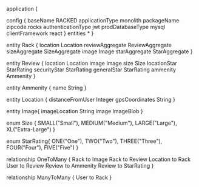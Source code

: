 application {

  config {
  	baseName RACKED
	applicationType monolith
	packageName zipcode.rocks
	authenticationType jwt
	prodDatabaseType mysql
	clientFramework react
  }
  	entities *
}

entity Rack {
	location Location
	reviewAggregate ReviewAggregate
	sizeAggregate SizeAggregate
	image Image
	starAggregate StarAggregate
}

entity Review {
	location Location
	image Image
	size Size
	locationStar StarRating
	securityStar StarRating
	generalStar StarRating
	ammenity Ammenity
}

entity Ammenity {
	name String
}

entity Location {
	distanceFromUser Integer
	gpsCoordinates String
}

entity Image{
 	imageLocation String
 	image ImageBlob
}

enum Size {
  	SMALL("Small"),
  	MEDIUM("Medium"),
  	LARGE("Large"),
  	XL("Extra-Large")
}


enum StarRating{
	ONE("One"), 
	TWO("Two"),
	THREE("Three"),
	FOUR("Four"),
	FIVE("Five")
}

relationship OneToMany {
  	Rack to Image
  	Rack to Review
  	Location to Rack
  	User to Review
  	Review to Ammenity
  	Review to StarRating
}

relationship ManyToMany {
	User to Rack
}
